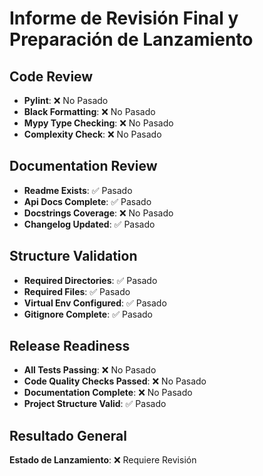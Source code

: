 # Informe de Revisión Final y Preparación de Lanzamiento

## Code Review
- **Pylint**: ❌ No Pasado
- **Black Formatting**: ❌ No Pasado
- **Mypy Type Checking**: ❌ No Pasado
- **Complexity Check**: ❌ No Pasado

## Documentation Review
- **Readme Exists**: ✅ Pasado
- **Api Docs Complete**: ✅ Pasado
- **Docstrings Coverage**: ❌ No Pasado
- **Changelog Updated**: ✅ Pasado

## Structure Validation
- **Required Directories**: ✅ Pasado
- **Required Files**: ✅ Pasado
- **Virtual Env Configured**: ✅ Pasado
- **Gitignore Complete**: ✅ Pasado

## Release Readiness
- **All Tests Passing**: ❌ No Pasado
- **Code Quality Checks Passed**: ❌ No Pasado
- **Documentation Complete**: ❌ No Pasado
- **Project Structure Valid**: ✅ Pasado

## Resultado General
**Estado de Lanzamiento**: ❌ Requiere Revisión

